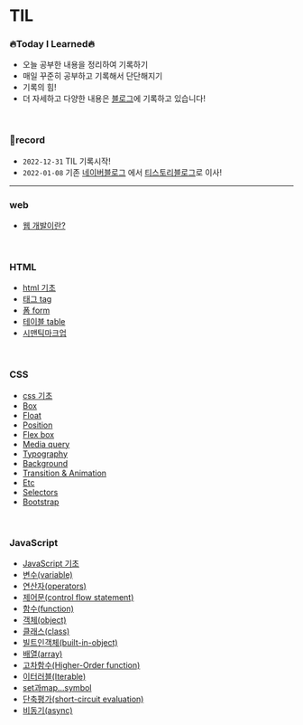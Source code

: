 # TIL

### 🔥Today I Learned🔥
* 오늘 공부한 내용을 정리하여 기록하기
* 매일 꾸준히 공부하고 기록해서 단단해지기
* 기록의 힘! 
* 더 자세하고 다양한 내용은 [블로그](https://jaydl.tistory.com/)에 기록하고 있습니다! 
<br />

### 📌record
* `2022-12-31` TIL 기록시작!
* `2022-01-08` 기존 [네이버블로그](https://blog.naver.com/dlrmawnl) 에서 [티스토리블로그](https://jaydl.tistory.com/)로 이사!

___

### web
* [웹 개발이란?](https://github.com/dmswnlee/TIL/blob/51de4bc5277a9c18ac79500d836126f88f3e5dc0/Web/web.md)

<br />

### HTML
* [html 기초](https://github.com/dmswnlee/TIL/blob/3b9f3c4e20421958e749981f96f6858b26793683/HTML/HTML%EA%B8%B0%EC%B4%88.md)
* [태그 tag](https://github.com/dmswnlee/TIL/blob/3b9f3c4e20421958e749981f96f6858b26793683/HTML/Tag.md)
* [폼 form](https://github.com/dmswnlee/TIL/blob/3b9f3c4e20421958e749981f96f6858b26793683/HTML/Form.md)
* [테이블 table](https://github.com/dmswnlee/TIL/blob/3b9f3c4e20421958e749981f96f6858b26793683/HTML/Table.md)
* [시맨틱마크업](https://github.com/dmswnlee/TIL/blob/3b9f3c4e20421958e749981f96f6858b26793683/HTML/SemanticMarkup.md)

<br />

### CSS
* [css 기초](https://github.com/dmswnlee/TIL/blob/3b9f3c4e20421958e749981f96f6858b26793683/CSS/CSS%EA%B8%B0%EC%B4%88.md)
* [Box](https://github.com/dmswnlee/TIL/blob/3b9f3c4e20421958e749981f96f6858b26793683/CSS/Box.md)
* [Float](https://github.com/dmswnlee/TIL/blob/3b9f3c4e20421958e749981f96f6858b26793683/CSS/Float.md)
* [Position](https://github.com/dmswnlee/TIL/blob/3b9f3c4e20421958e749981f96f6858b26793683/CSS/Position.md)
* [Flex box](https://github.com/dmswnlee/TIL/blob/3b9f3c4e20421958e749981f96f6858b26793683/CSS/FlexBox.md)
* [Media query](https://github.com/dmswnlee/TIL/blob/3b9f3c4e20421958e749981f96f6858b26793683/CSS/MediaQuery.md)
* [Typography](https://github.com/dmswnlee/TIL/blob/3b9f3c4e20421958e749981f96f6858b26793683/CSS/Typography.md)
* [Background](https://github.com/dmswnlee/TIL/blob/3b9f3c4e20421958e749981f96f6858b26793683/CSS/Background.md)
* [Transition & Animation](https://github.com/dmswnlee/TIL/blob/3b9f3c4e20421958e749981f96f6858b26793683/CSS/TransitionAnimation.md)
* [Etc](https://github.com/dmswnlee/TIL/blob/3b9f3c4e20421958e749981f96f6858b26793683/CSS/Etc.md)
* [Selectors](https://github.com/dmswnlee/TIL/blob/3b9f3c4e20421958e749981f96f6858b26793683/CSS/Selectors.md)
* [Bootstrap](https://github.com/dmswnlee/TIL/blob/3b9f3c4e20421958e749981f96f6858b26793683/CSS/Bootstrap.md)

<br />

### JavaScript
* [JavaScript 기초](https://github.com/dmswnlee/TIL/blob/3b9f3c4e20421958e749981f96f6858b26793683/Javascript/javascript%EA%B8%B0%EC%B4%88.md)
* [변수(variable)](https://github.com/dmswnlee/TIL/blob/3b9f3c4e20421958e749981f96f6858b26793683/Javascript/variable.md)
* [연산자(operators)](https://github.com/dmswnlee/TIL/blob/3b9f3c4e20421958e749981f96f6858b26793683/Javascript/operators.md)
* [제어문(control flow statement)](https://github.com/dmswnlee/TIL/blob/3b9f3c4e20421958e749981f96f6858b26793683/Javascript/control.md)
* [함수(function)](https://github.com/dmswnlee/TIL/blob/3b9f3c4e20421958e749981f96f6858b26793683/Javascript/function.md)
* [객체(object)](https://github.com/dmswnlee/TIL/blob/3b9f3c4e20421958e749981f96f6858b26793683/Javascript/object.md)
* [클래스(class)](https://github.com/dmswnlee/TIL/blob/3b9f3c4e20421958e749981f96f6858b26793683/Javascript/class.md)
* [빌트인객체(built-in-object)](https://github.com/dmswnlee/TIL/blob/3b9f3c4e20421958e749981f96f6858b26793683/Javascript/built-in-object.md)
* [배열(array)](https://github.com/dmswnlee/TIL/blob/3b9f3c4e20421958e749981f96f6858b26793683/Javascript/array.md)
* [고차함수(Higher-Order function)](https://github.com/dmswnlee/TIL/blob/3b9f3c4e20421958e749981f96f6858b26793683/Javascript/hof.md)
* [이터러블(Iterable)](https://github.com/dmswnlee/TIL/blob/3b9f3c4e20421958e749981f96f6858b26793683/Javascript/iterable.md)
* [set과map...symbol](https://github.com/dmswnlee/TIL/blob/3b9f3c4e20421958e749981f96f6858b26793683/Javascript/set.md)
* [단축평가(short-circuit evaluation)](https://github.com/dmswnlee/TIL/blob/3b9f3c4e20421958e749981f96f6858b26793683/Javascript/short-circuit-evaluation.md)
* [비동기(async)](https://github.com/dmswnlee/TIL/blob/6c9f31176f5cf8e83a3b06a851b0f2686cd90fd7/Javascript/promise.md)
